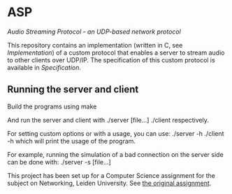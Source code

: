 # ASP
_Audio Streaming Protocol - an UDP-based network protocol_

This repository contains an implementation (written in C, see _Implementation_) of a custom protocol that enables a server to stream audio to other clients over UDP/IP.
The specification of this custom protocol is available in _Specification_.

## Running the server and client
Build the programs using 
make

And run the server and client with
./server [file...]
./client
respectively.

For setting custom options or with a usage, you can use:
./server -h
./client -h
which will print the usage of the program.

For example, running the simulation of a bad connection on the server side can be done with:
./server -s [file...]


This project has been set up for a Computer Science assignment for the subject on Networking, Leiden University. See [the original assignment](http://liacs.leidenuniv.nl/~wijshoffhag/NETWERKEN2019/assignment2.pdf "2019 LIACS Networking assignment 2").
